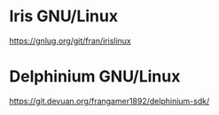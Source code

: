 # Iris GNU/Linux
https://gnlug.org/git/fran/irislinux
# Delphinium GNU/Linux
https://git.devuan.org/frangamer1892/delphinium-sdk/

